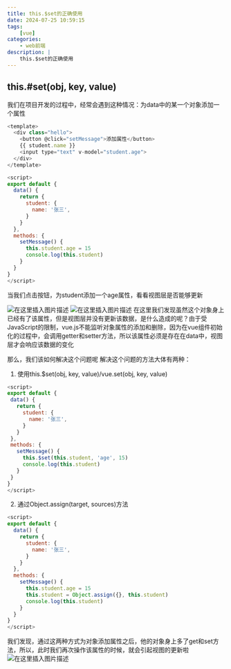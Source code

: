 ```yaml
---
title: this.$set的正确使用
date: 2024-07-25 10:59:15
tags:
    [vue]
categories: 
    - web前端
description: |
    this.$set的正确使用
---
```

## this.#set(obj, key, value)
我们在项目开发的过程中，经常会遇到这种情况：为data中的某一个对象添加一个属性
````javascript
<template>
  <div class="hello">
    <button @click="setMessage">添加属性</button>
    {{ student.name }}
    <input type="text" v-model="student.age">
  </div>
</template>
````
	
````javascript
<script>
export default {
  data() {
    return {
      student: {
        name: '张三',
      }
    }
  },
  methods: {
    setMessage() {
      this.student.age = 15
      console.log(this.student)
    }
  }
}
</script>
````

 当我们点击按钮，为student添加一个age属性，看看视图层是否能够更新
 
![在这里插入图片描述](./1.png)
![在这里插入图片描述](./2.png)
在这里我们发现虽然这个对象身上已经有了该属性，但是视图层并没有更新该数据，是什么造成的呢？由于受JavaScript的限制，vue.js不能监听对象属性的添加和删除，因为在vue组件初始化的过程中，会调用getter和setter方法，所以该属性必须是存在在data中，视图层才会响应该数据的变化

那么，我们该如何解决这个问题呢
解决这个问题的方法大体有两种：

 1. 使用this.$set(obj, key, value)/vue.set(obj, key, value)

 ````javascript
<script>
export default {
  data() {
    return {
      student: {
        name: '张三',
      }
    }
  },
  methods: {
    setMessage() {
      this.$set(this.student, 'age', 15)
      console.log(this.student)
    }
  }
}
</script>
  ````
2. 通过Object.assign(target, sources)方法
	
````javascript
<script>
export default {
  data() {
    return {
      student: {
        name: '张三',
      }
    }
  },
  methods: {
    setMessage() {
      this.student.age = 15
      this.student = Object.assign({}, this.student)
      console.log(this.student)
    }
  }
}
</script>
````

我们发现，通过这两种方式为对象添加属性之后，他的对象身上多了get和set方法，所以，此时我们再次操作该属性的时候，就会引起视图的更新啦
![在这里插入图片描述](./3.png)